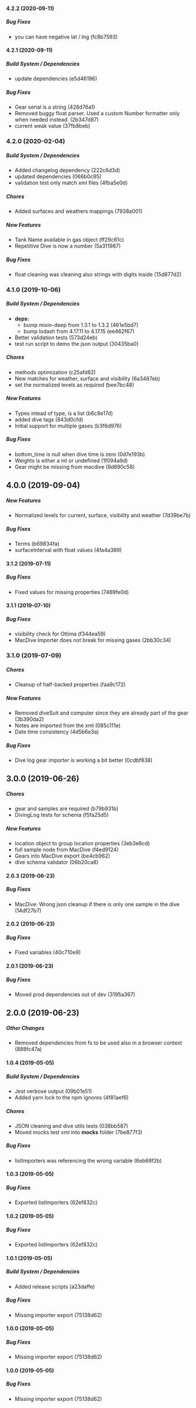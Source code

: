 #### 4.2.2 (2020-09-11)

##### Bug Fixes

*  you can have negative lat / lng (fc8b7593)

#### 4.2.1 (2020-09-11)

##### Build System / Dependencies

*  update dependencies (e5d46196)

##### Bug Fixes

*  Gear serial is a string (428d76a1)
*  Removed buggy float parser. Used a custom Number formatter only when needed instead. (2b347d87)
*  current weak value (37fb8beb)

### 4.2.0 (2020-02-04)

##### Build System / Dependencies

*  Added changelog dependency (222c6d3d)
*  updated dependencies (066b0c85)
*  validation test only match xml files (4fba5e0d)

##### Chores

*  Added surfaces and weathers mappings (7938a001)

##### New Features

*  Tank Name available in gas object (ff29c61c)
*  Repetitive Dive is now a number (5a311987)

##### Bug Fixes

*  float cleaning was cleaning also strings with digits inside (15d877d2)

### 4.1.0 (2019-10-06)

##### Build System / Dependencies

* **deps:**
  *  bump mixin-deep from 1.3.1 to 1.3.2 (461e5bd7)
  *  bump lodash from 4.17.11 to 4.17.15 (ee462f67)
*  Better validation tests (573d24eb)
*  test run script to demo the json output (30435ba0)

##### Chores

*  methods optimization (c25afd82)
*  New matches for weather, surface and visibility (6a3487eb)
*  set the normalized levels as required (bee7bc48)

##### New Features

*  Types intead of type, is a list (b6c8e17d)
*  added dive tags (843d0cfd)
*  Initial support for multiple gases (b3f6d976)

##### Bug Fixes

*  bottom_time is null when dive time is zero (0d7e193b)
*  Weights is either a int or undefined (1f094a9d)
*  Gear might be missing from macdive (9d690c58)

## 4.0.0 (2019-09-04)

##### New Features

*  Normalized levels for current, surface, visibility and weather (7d39be7b)

##### Bug Fixes

*  Terms (b69834fa)
*  surfaceInterval with float values (4fa4a389)

#### 3.1.2 (2019-07-11)

##### Bug Fixes

*  Fixed values for missing properties (7489fe0d)

#### 3.1.1 (2019-07-10)

##### Bug Fixes

*  visibility check for Ottima (f344ea59)
*  MacDive Importer does not break for missing gases (2bb30c34)

### 3.1.0 (2019-07-09)

##### Chores

*  Cleanup of half-backed properties (faa9c172)

##### New Features

*  Removed diveSuit and computer since they are already part of the gear (3b390da2)
*  Notes are imported from the xml (085c111e)
*  Date time consistency (4d5b6e3a)

##### Bug Fixes

*  Dive log gear importer is working a bit better (0cdbf838)

## 3.0.0 (2019-06-26)

##### Chores

*  gear and samples are required (b79b931b)
*  DivingLog tests for schema (f5fa25d5)

##### New Features

*  location object to group location properties (3eb3e8cd)
*  full sample node from MacDive (f4ed9124)
*  Gears into MacDive export (be4cb962)
*  dive schema validator (06b20ca8)

#### 2.0.3 (2019-06-23)

##### Bug Fixes

*  MacDive: Wrong json cleanup if there is only one sample in the dive (14df27b7)

#### 2.0.2 (2019-06-23)

##### Bug Fixes

*  Fixed variables (40c710e9)

#### 2.0.1 (2019-06-23)

##### Bug Fixes

*  Moved prod dependencies out of dev (3195a367)

## 2.0.0 (2019-06-23)

##### Other Changes

*  Removed dependencies from fs to be used also in a browser context (888fc47a)

#### 1.0.4 (2019-05-05)

##### Build System / Dependencies

*  Jest verbose output (09b01e51)
*  Added yarn lock to the npm ignores (4f81aef6)

##### Chores

*  JSON cleaning and dive utils tests (038bb587)
*  Moved mocks test xml into __mocks__ folder (7be877f3)

##### Bug Fixes

*  listImporters was referencing the wrong variable (6eb68f2b)

#### 1.0.3 (2019-05-05)

##### Bug Fixes

*  Exported listImporters (62ef832c)

#### 1.0.2 (2019-05-05)

##### Bug Fixes

*  Exported listImporters (62ef832c)

#### 1.0.1 (2019-05-05)

##### Build System / Dependencies

*  Added release scripts (a23daffe)

##### Bug Fixes

*  Missing importer export (75138d62)

#### 1.0.0 (2019-05-05)

##### Bug Fixes

*  Missing importer export (75138d62)

#### 1.0.0 (2019-05-05)

##### Bug Fixes

*  Missing importer export (75138d62)

